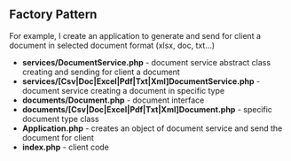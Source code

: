 ## Factory Pattern

For example, I create an application to generate and send for client a document in selected document format (xlsx, doc, txt...)

- **services/DocumentService.php** - document service abstract class creating and sending for client a document
- **services/[Csv|Doc|Excel|Pdf|Txt|Xml]DocumentService.php** - document service creating a document in specific type
- **documents/Document.php** - document interface
- **documents/[Csv|Doc|Excel|Pdf|Txt|Xml]Document.php** - specific document type class
- **Application.php** - creates an object of document service and send the document for client
- **index.php** - client code